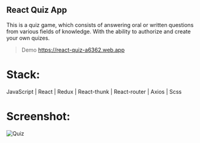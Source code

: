 ## React Quiz App


This is a quiz game, which consists of answering oral or written questions from various fields of knowledge.
With the ability to authorize and create your own quizes.

> Demo https://react-quiz-a6362.web.app

# Stack:

JavaScript | React | Redux | React-thunk | 
React-router | Axios | Scss

# Screenshot:

![Quiz](https://sun9-15.userapi.com/2hafjxz2MPS8zd1o01QDzsm5EOPi-GBT1OfYfQ/DbxhigyHsig.jpg)

